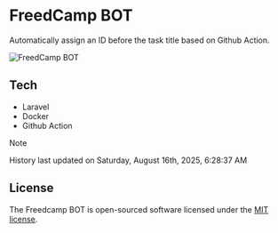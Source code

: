 # FreedCamp BOT

Automatically assign an ID before the task title based on Github Action.

![FreedCamp BOT](https://repository-images.githubusercontent.com/737932867/7d34798b-2680-471c-b089-a78a718d3d6a)

## Tech

- Laravel
- Docker
- Github Action

> [!NOTE]  
> History last updated on Saturday, August 16th, 2025, 6:28:37 AM

## License

The Freedcamp BOT is open-sourced software licensed under the [MIT license](https://opensource.org/licenses/MIT).
